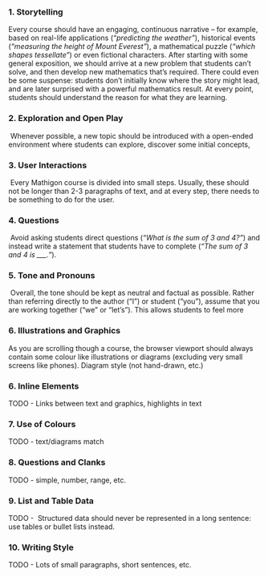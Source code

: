 ### 1. Storytelling
Every course should have an engaging, continuous narrative – for example,
based on real-life applications (_“predicting the weather”_), historical
events (_“measuring the height of Mount Everest”_), a mathematical puzzle
(_“which shapes tessellate”_) or even fictional characters. After starting
with some general exposition, we should arrive at a new problem that students
can’t solve, and then develop new mathematics that’s required. There could
even be some suspense: students don’t initially know where the story might
lead, and are later surprised with a powerful mathematics result. At every
point, students should understand the reason for what they are learning.

### 2. Exploration and Open Play
 Whenever possible, a new topic should be introduced with a open-ended
environment where students can explore, discover some initial concepts,

### 3. User Interactions
 Every Mathigon course is divided into small steps. Usually, these should not
be longer than 2-3 paragraphs of text, and at every step, there needs to be
something to do for the user.

### 4. Questions
 Avoid asking students direct questions (_“What is the sum of 3 and 4?”_) and
instead write a statement that students have to complete (*“The sum of 3 and
4 is ___.”*).

### 5. Tone and Pronouns
 Overall, the tone should be kept as neutral and factual as possible. Rather
than referring directly to the author (“I”) or student (“you”), assume that
you are working together (“we” or “let’s”). This allows students to feel more

### 6. Illustrations and Graphics
As you are scrolling though a course, the browser viewport should always
contain some colour like illustrations or diagrams (excluding very small
screens like phones). Diagram style (not hand-drawn, etc.)

### 6. Inline Elements
TODO - Links between text and graphics, highlights in text

### 7. Use of Colours 
TODO - text/diagrams match

### 8. Questions and Clanks
TODO - simple, number, range, etc.

### 9. List and Table Data
TODO -  Structured data should never be represented in a long sentence: use
tables or bullet lists instead.

### 10. Writing Style
TODO - Lots of small paragraphs, short sentences, etc.
